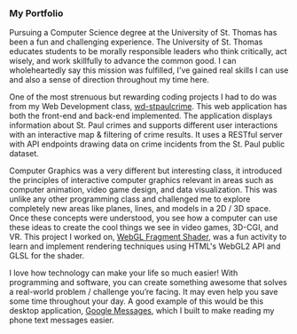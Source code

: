 ### My Portfolio

Pursuing a Computer Science degree at the University of St. Thomas has been a fun and challenging experience. The University of St. Thomas educates students to be morally responsible leaders who think critically, act wisely, and work skillfully to advance the common good. I can wholeheartedly say this mission was fulfilled, I've gained real skills I can use and also a sense of direction throughout my time here.

One of the most strenuous but rewarding coding projects I had to do was from my Web Development class, [wd-stpaulcrime](https://github.com/kevinrsun/wd-stpaulcrime). This web application has both the front-end and back-end implemented. The application displays information about St. Paul crimes and supports different user interactions with an interactive map & filtering of crime results. It uses a RESTful server with API endpoints drawing data on crime incidents from the St. Paul public dataset.

Computer Graphics was a very different but interesting class, it introduced the principles of interactive computer graphics relevant in areas such as computer animation, video game design, and data visualization. This was unlike any other programming class and challenged me to explore completely new areas like planes, lines, and models in a 2D / 3D space. Once these concepts were understood, you see how a computer can use these ideas to create the cool things we see in video games, 3D-CGI, and VR. This project I worked on, [WebGL Fragment Shader](https://kevinrsun.github.io/cg-fragshaders/), was a fun activity to learn and implement rendering techniques using HTML's WebGL2 API and GLSL for the shader.

I love how technology can make your life so much easier! With programming and software, you can create something awesome that solves a real-world problem / challenge you’re facing. It may even help you save some time throughout your day. A good example of this would be this desktop application, [Google Messages](https://github.com/kevinrsun/google-messages-nativefier), which I built to make reading my phone text messages easier.
